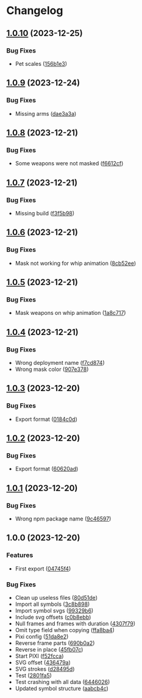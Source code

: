 # Changelog

## [1.0.10](https://github.com/Zenoo/labrute-fla-parser/compare/v1.0.9...v1.0.10) (2023-12-25)


### Bug Fixes

* Pet scales ([156b1e3](https://github.com/Zenoo/labrute-fla-parser/commit/156b1e33f6ed31d2b9fec3e4bf55860a71c68ca8))

## [1.0.9](https://github.com/Zenoo/labrute-fla-parser/compare/v1.0.8...v1.0.9) (2023-12-24)


### Bug Fixes

* Missing arms ([dae3a3a](https://github.com/Zenoo/labrute-fla-parser/commit/dae3a3a142b5d9d7617af70115787eb6848a3418))

## [1.0.8](https://github.com/Zenoo/labrute-fla-parser/compare/v1.0.7...v1.0.8) (2023-12-21)


### Bug Fixes

* Some weapons were not masked ([f6612cf](https://github.com/Zenoo/labrute-fla-parser/commit/f6612cfd45a99c86ba1d7e03d03a066f1614b7fc))

## [1.0.7](https://github.com/Zenoo/labrute-fla-parser/compare/v1.0.6...v1.0.7) (2023-12-21)


### Bug Fixes

* Missing build ([f3f5b98](https://github.com/Zenoo/labrute-fla-parser/commit/f3f5b983f880f7129303c418ae8213af68a92105))

## [1.0.6](https://github.com/Zenoo/labrute-fla-parser/compare/v1.0.5...v1.0.6) (2023-12-21)


### Bug Fixes

* Mask not working for whip animation ([8cb52ee](https://github.com/Zenoo/labrute-fla-parser/commit/8cb52eebfca88439ec1c081cab6517356c99960d))

## [1.0.5](https://github.com/Zenoo/labrute-fla-parser/compare/v1.0.4...v1.0.5) (2023-12-21)


### Bug Fixes

* Mask weapons on whip animation ([1a8c717](https://github.com/Zenoo/labrute-fla-parser/commit/1a8c717906d2233a30882d47cd674d4808c30602))

## [1.0.4](https://github.com/Zenoo/labrute-fla-parser/compare/v1.0.3...v1.0.4) (2023-12-21)


### Bug Fixes

* Wrong deployment name ([f7cd874](https://github.com/Zenoo/labrute-fla-parser/commit/f7cd8742a3a797757af78063726384fdfe22fd61))
* Wrong mask color ([907e378](https://github.com/Zenoo/labrute-fla-parser/commit/907e378d45b9b206b48c3391b598df15815190ca))

## [1.0.3](https://github.com/Zenoo/labrute-fla-parser/compare/v1.0.2...v1.0.3) (2023-12-20)


### Bug Fixes

* Export format ([0184c0d](https://github.com/Zenoo/labrute-fla-parser/commit/0184c0db986cb0414964bcbc29642360f0d78993))

## [1.0.2](https://github.com/Zenoo/labrute-fla-parser/compare/v1.0.1...v1.0.2) (2023-12-20)


### Bug Fixes

* Export format ([60620ad](https://github.com/Zenoo/labrute-fla-parser/commit/60620ade8b1cdeede8e03265c047eea13cb95994))

## [1.0.1](https://github.com/Zenoo/labrute-fla-parser/compare/v1.0.0...v1.0.1) (2023-12-20)


### Bug Fixes

* Wrong npm package name ([9c46597](https://github.com/Zenoo/labrute-fla-parser/commit/9c465973b42543eaa06941af78b6e3c632ebf62a))

## 1.0.0 (2023-12-20)


### Features

* First export ([04745f4](https://github.com/Zenoo/labrute-fla-parser/commit/04745f46851dcd2afc22a13cc0d03d48be68c845))


### Bug Fixes

* Clean up useless files ([80d51de](https://github.com/Zenoo/labrute-fla-parser/commit/80d51dea3b70daf76e539963ddf2199f9f917fdf))
* Import all symbols ([3c8b898](https://github.com/Zenoo/labrute-fla-parser/commit/3c8b898c99fa96e6e0ede870f42e24ac3b7d97f9))
* Import symbol svgs ([99329b6](https://github.com/Zenoo/labrute-fla-parser/commit/99329b6d895e19e002006146a4e238151f0fe353))
* Include svg offsets ([c0b8ebb](https://github.com/Zenoo/labrute-fla-parser/commit/c0b8ebba122cd061e6064a2b498c7e8f1a4b9c36))
* Null frames and frames with duration ([4307f79](https://github.com/Zenoo/labrute-fla-parser/commit/4307f79940c6bed673978efbfb10ac7e4efc3eab))
* Omit type field when copying ([ffa8ba4](https://github.com/Zenoo/labrute-fla-parser/commit/ffa8ba4e54da536bc4a60bbde848d32b9b0ea128))
* Pixi config ([51da8e2](https://github.com/Zenoo/labrute-fla-parser/commit/51da8e243e551f8f2c845a67f94df7e13b387969))
* Reverse frame parts ([690b0a2](https://github.com/Zenoo/labrute-fla-parser/commit/690b0a2049e72a91fe5a0572c1980ed284f56c91))
* Reverse in place ([45fb07c](https://github.com/Zenoo/labrute-fla-parser/commit/45fb07c2e9bc69b245749a95140bf4f72f55ca0b))
* Start PIXI ([f52fcca](https://github.com/Zenoo/labrute-fla-parser/commit/f52fccad5b2adba9fc73370eeb1fc320981f286e))
* SVG offset ([436479a](https://github.com/Zenoo/labrute-fla-parser/commit/436479a41a3a7d2fd3000984298d6cb6c7370b55))
* SVG strokes ([d28495d](https://github.com/Zenoo/labrute-fla-parser/commit/d28495dfc7f2c99545c36fc6706a68d5ee1ebe3e))
* Test ([2801fa5](https://github.com/Zenoo/labrute-fla-parser/commit/2801fa5221e9bbfd7a4a153035cb5aa1883c5745))
* Test crashing with all data ([6446026](https://github.com/Zenoo/labrute-fla-parser/commit/6446026e5588347196d734ec0482e1d21a00defa))
* Updated symbol structure ([aabcb4c](https://github.com/Zenoo/labrute-fla-parser/commit/aabcb4cee8259d101afb2e3c7dc967c571fb8a9c))
